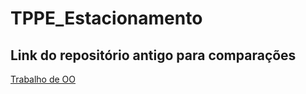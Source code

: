 # TPPE_Estacionamento

## Link do repositório antigo para comparações
[Trabalho de OO](https://github.com/ItaloBrunoM/OO_trabalho)

